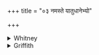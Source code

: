 +++
title = "०३ नमस्ते यातुधानेभ्यो"

+++

<details><summary>Whitney</summary>

### Translation
3. Homage to thy sorcerers; homage to thy remedies; homage to thy roots,  
O death; this homage to the Brāhmans.

### Notes
</details>

<details><summary>Griffith</summary>

Worship to thy physicians, to thy sorcerers be worship paid! Death! let this reverence be done unto thy Brahmans and thy roots.
</details>
